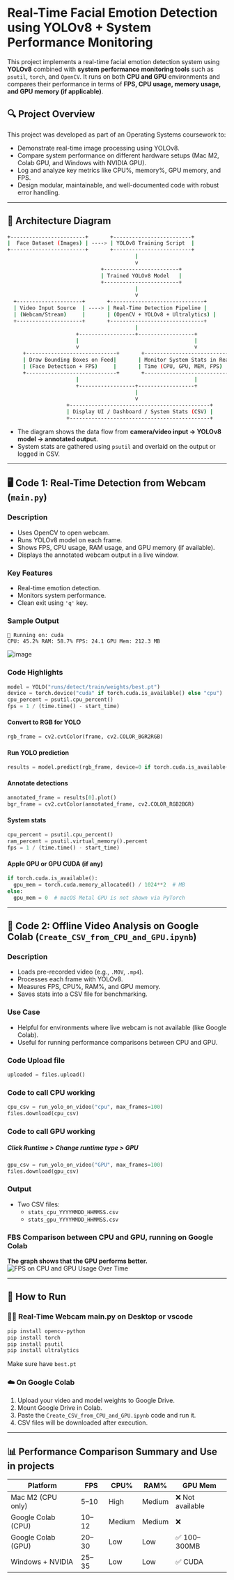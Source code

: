 # Real-Time Facial Emotion Detection using YOLOv8 + System Performance Monitoring

This project implements a real-time facial emotion detection system using **YOLOv8** combined with **system performance monitoring tools** such as `psutil`, `torch`, and `OpenCV`. It runs on both **CPU and GPU** environments and compares their performance in terms of **FPS, CPU usage, memory usage, and GPU memory (if applicable)**.

## 🔍 Project Overview

This project was developed as part of an Operating Systems coursework to:
- Demonstrate real-time image processing using YOLOv8.
- Compare system performance on different hardware setups (Mac M2, Colab GPU, and Windows with NVIDIA GPU).
- Log and analyze key metrics like CPU%, memory%, GPU memory, and FPS.
- Design modular, maintainable, and well-documented code with robust error handling.

---

## 🧠 Architecture Diagram
```bash
+------------------------+       +-------------------------+
|  Face Dataset (Images) | ----> | YOLOv8 Training Script  |
+------------------------+       +-------------------------+
                                         |
                                         v
                              +------------------------+
                              | Trained YOLOv8 Model   |
                              +------------------------+
                                         |
                                         v
  +---------------------+       +------------------------------+
  | Video Input Source  | ----> | Real-Time Detection Pipeline |
  | (Webcam/Stream)     |       | (OpenCV + YOLOv8 + Ultralytics) |
  +---------------------+       +------------------------------+
                                         |
                      +------------------+------------------+
                      |                                     |
                      v                                     v
     +-----------------------------+       +------------------------------+
     | Draw Bounding Boxes on Feed|       | Monitor System Stats in Real |
     | (Face Detection + FPS)     |       | Time (CPU, GPU, MEM, FPS)    |
     +-----------------------------+       +------------------------------+
                      |                                     |
                      +------------------+------------------+
                                         |
                                         v
                   +---------------------------------------------+
                   | Display UI / Dashboard / System Stats (CSV) |
                   +---------------------------------------------+

```
- The diagram shows the data flow from **camera/video input → YOLOv8 model → annotated output**.
- System stats are gathered using `psutil` and overlaid on the output or logged in CSV.

---

## 🖥️ Code 1: Real-Time Detection from Webcam (`main.py`)

### Description
- Uses OpenCV to open webcam.
- Runs YOLOv8 model on each frame.
- Shows FPS, CPU usage, RAM usage, and GPU memory (if available).
- Displays the annotated webcam output in a live window.

### Key Features
- Real-time emotion detection.
- Monitors system performance.
- Clean exit using `'q'` key.

### Sample Output

```
🔧 Running on: cuda
CPU: 45.2% RAM: 58.7% FPS: 24.1 GPU Mem: 212.3 MB
```
![image](https://github.com/user-attachments/assets/8b4835b5-d929-40e8-8349-872bd1fcbf11)

### Code Highlights

```python
model = YOLO("runs/detect/train/weights/best.pt")
device = torch.device("cuda" if torch.cuda.is_available() else "cpu")
cpu_percent = psutil.cpu_percent()
fps = 1 / (time.time() - start_time)
```
#### Convert to RGB for YOLO
```python
rgb_frame = cv2.cvtColor(frame, cv2.COLOR_BGR2RGB)
```

#### Run YOLO prediction
```python
results = model.predict(rgb_frame, device=0 if torch.cuda.is_available() else "cpu", verbose=False)
```

#### Annotate detections
```python
annotated_frame = results[0].plot()
bgr_frame = cv2.cvtColor(annotated_frame, cv2.COLOR_RGB2BGR)
```

#### System stats
```python
cpu_percent = psutil.cpu_percent()
ram_percent = psutil.virtual_memory().percent
fps = 1 / (time.time() - start_time)
```

#### Apple GPU or GPU CUDA (if any)
```python
if torch.cuda.is_available():
  gpu_mem = torch.cuda.memory_allocated() / 1024**2  # MB
else:
  gpu_mem = 0  # macOS Metal GPU is not shown via PyTorch
```

---

## 🧪 Code 2: Offline Video Analysis on Google Colab (`Create_CSV_from_CPU_and_GPU.ipynb`)

### Description
- Loads pre-recorded video (e.g., `.MOV`, `.mp4`).
- Processes each frame with YOLOv8.
- Measures FPS, CPU%, RAM%, and GPU memory.
- Saves stats into a CSV file for benchmarking.

### Use Case
- Helpful for environments where live webcam is not available (like Google Colab).
- Useful for running performance comparisons between CPU and GPU.

### Code Upload file
```python
uploaded = files.upload()
```

### Code to call CPU working
```python
cpu_csv = run_yolo_on_video("cpu", max_frames=100)
files.download(cpu_csv)
```

### Code to call GPU working
##### Click Runtime > Change runtime type > GPU
```python
gpu_csv = run_yolo_on_video("GPU", max_frames=100)
files.download(gpu_csv)
```

### Output
- Two CSV files:
  - `stats_cpu_YYYYMMDD_HHMMSS.csv`
  - `stats_gpu_YYYYMMDD_HHMMSS.csv`

### FBS Comparison between CPU and GPU, running on Google Colab
**The graph shows that the GPU performs better.**
![FPS on CPU and GPU Usage Over Time](https://github.com/user-attachments/assets/455e0893-9cb6-4245-8f3b-826179fa3de4)

---

## 🚀 How to Run

### 🧑‍💻 Real-Time Webcam main.py on Desktop or vscode

```bash
pip install opencv-python
pip install torch
pip install psutil
pip install ultralytics

```
Make sure have `best.pt`

### ☁️ On Google Colab

1. Upload your video and model weights to Google Drive.
2. Mount Google Drive in Colab.
3. Paste the `Create_CSV_from_CPU_and_GPU.ipynb` code and run it.
4. CSV files will be downloaded after execution.

---

## 📊 Performance Comparison Summary and Use in projects

| Platform           | FPS   | CPU%   | RAM%   | GPU Mem |
|-------------------|-------|--------|--------|----------|
| Mac M2 (CPU only) | 5–10  | High   | Medium | ❌ Not available |
| Google Colab (CPU)| 10–12 | Medium | Medium | ❌ |
| Google Colab (GPU)| 20–30 | Low    | Low    | ✅ 100–300MB |
| Windows + NVIDIA  | 25–35 | Low    | Low    | ✅ CUDA |


